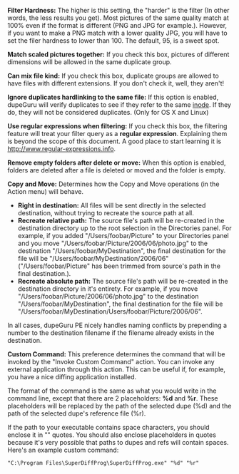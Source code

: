 **Filter Hardness:** The higher is this setting, the "harder" is the filter (In other words, the less results you get). Most pictures of the same quality match at 100% even if the format is different (PNG and JPG for example.). However, if you want to make a PNG match with a lower quality JPG, you will have to set the filer hardness to lower than 100. The default, 95, is a sweet spot.

**Match scaled pictures together:** If you check this box, pictures of different dimensions will be allowed in the same duplicate group.

**Can mix file kind:** If you check this box, duplicate groups are allowed to have files with different extensions. If you don't check it, well, they aren't!

**Ignore duplicates hardlinking to the same file:** If this option is enabled, dupeGuru will verify duplicates to see if they refer to the same [inode](http://en.wikipedia.org/wiki/Inode). If they do, they will not be considered duplicates. (Only for OS X and Linux)

**Use regular expressions when filtering:** If you check this box, the filtering feature will treat your filter query as a **regular expression**. Explaining them is beyond the scope of this document. A good place to start learning it is <http://www.regular-expressions.info>.

**Remove empty folders after delete or move:** When this option is enabled, folders are deleted after a file is deleted or moved and the folder is empty.

**Copy and Move:** Determines how the Copy and Move operations (in the Action menu) will behave.

* **Right in destination:** All files will be sent directly in the selected destination, without trying to recreate the source path at all.
* **Recreate relative path:** The source file's path will be re-created in the destination directory up to the root selection in the Directories panel. For example, if you added "/Users/foobar/Picture" to your Directories panel and you move "/Users/foobar/Picture/2006/06/photo.jpg" to the destination "/Users/foobar/MyDestination", the final destination for the file will be "/Users/foobar/MyDestination/2006/06" ("/Users/foobar/Picture" has been trimmed from source's path in the final destination.).
* **Recreate absolute path:** The source file's path will be re-created in the destination directory in it's entirety. For example, if you move "/Users/foobar/Picture/2006/06/photo.jpg" to the destination "/Users/foobar/MyDestination", the final destination for the file will be "/Users/foobar/MyDestination/Users/foobar/Picture/2006/06".

In all cases, dupeGuru PE nicely handles naming conflicts by prepending a number to the destination filename if the filename already exists in the destination.

**Custom Command:** This preference determines the command that will be invoked by the "Invoke Custom Command" action. You can invoke any external application through this action. This can be useful if, for example, you have a nice diffing application installed.

The format of the command is the same as what you would write in the command line, except that there are 2 placeholders: **%d** and **%r**. These placeholders will be replaced by the path of the selected dupe (%d) and the path of the selected dupe's reference file (%r).
  
If the path to your executable contains space characters, you should enclose it in "" quotes. You should also enclose placeholders in quotes because it's very possible that paths to dupes and refs will contain spaces. Here's an example custom command:
  
    "C:\Program Files\SuperDiffProg\SuperDiffProg.exe" "%d" "%r"

